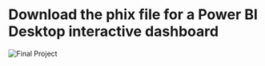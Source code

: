 # Download the phix file for a Power BI Desktop interactive dashboard 
![Final Project](https://github.com/NominNomi/Power-Bi-dashboard/assets/88373898/013078c3-9c3b-4fba-8470-cbb777c91abb)
